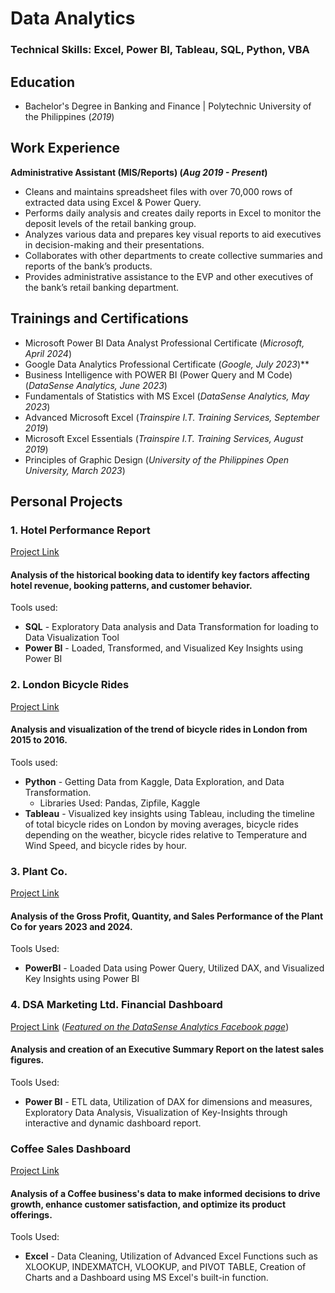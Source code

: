 # Data Analytics

### Technical Skills: Excel, Power BI, Tableau, SQL, Python, VBA

## Education
- Bachelor's Degree in Banking and Finance | Polytechnic University of the Philippines (_2019_)

## Work Experience
**Administrative Assistant (MIS/Reports) (_Aug 2019 - Present_)**
- Cleans and maintains spreadsheet files with over 70,000 rows of extracted data using Excel & 
Power Query.
- Performs daily analysis and creates daily reports in Excel to monitor the deposit levels of the retail banking group.
- Analyzes various data and prepares key visual reports to aid executives in decision-making and their 
presentations.
- Collaborates with other departments to create collective summaries and reports of the bank’s products.
- Provides administrative assistance to the EVP and other executives of the bank’s retail banking department.

## Trainings and Certifications
- Microsoft Power BI Data Analyst Professional Certificate (_Microsoft, April 2024_)
- Google Data Analytics Professional Certificate (_Google, July 2023_)**
- Business Intelligence with POWER BI (Power Query and M Code) (_DataSense Analytics, June 2023_)
- Fundamentals of Statistics with MS Excel (_DataSense Analytics, May 2023_)
- Advanced Microsoft Excel (_Trainspire I.T. Training Services, September 2019_)
- Microsoft Excel Essentials (_Trainspire I.T. Training Services, August 2019_)
- Principles of Graphic Design (_University of the Philippines Open University, March 2023_)

## Personal Projects

### 1. Hotel Performance Report
[Project Link](https://github.com/colinryanx/Hotel-Performance-Project/blob/main/README.md)

#### Analysis of the historical booking data to identify key factors affecting hotel revenue, booking patterns, and customer behavior.
Tools used:
- **SQL** - Exploratory Data analysis and Data Transformation for loading to Data Visualization Tool
- **Power BI** - Loaded, Transformed, and Visualized Key Insights using Power BI

### 2. London Bicycle Rides
[Project Link](https://github.com/colinryanx/London-Bicycle-Rides/blob/main/README.md)

#### Analysis and visualization of the trend of bicycle rides in London from 2015 to 2016.
Tools used:
- **Python** - Getting Data from Kaggle, Data Exploration, and Data Transformation.
  - Libraries Used: Pandas, Zipfile, Kaggle
- **Tableau** - Visualized key insights using Tableau, including the timeline of total bicycle rides on London by moving averages, bicycle rides depending on the weather, bicycle rides relative to Temperature and Wind Speed, and bicycle rides by hour.

### 3. Plant Co.
[Project Link](https://github.com/colinryanx/Plant-Co/blob/main/README.md)

#### Analysis of the Gross Profit, Quantity, and Sales Performance of the Plant Co for years 2023 and 2024.
Tools Used:
- **PowerBI** - Loaded Data using Power Query, Utilized DAX, and Visualized Key Insights using Power BI

### 4. DSA Marketing Ltd. Financial Dashboard
[Project Link](https://github.com/colinryanx/Financial-Dashboard-DataSenseAnalytics/blob/main/README.md)
(_[Featured on the DataSense Analytics Facebook page](https://www.facebook.com/photo.php?fbid=237583475707496&set=pb.100083675353136.-2207520000&type=3)_)

#### Analysis and creation of an Executive Summary Report on the latest sales figures.
Tools Used:
- **Power BI** - ETL data, Utilization of DAX for dimensions and measures, Exploratory Data Analysis, Visualization of Key-Insights through interactive and dynamic dashboard report.

### Coffee Sales Dashboard
[Project Link](https://github.com/colinryanx/Coffee-Sales/blob/main/README.md)

#### Analysis of a Coffee business's data to make informed decisions to drive growth, enhance customer satisfaction, and optimize its product offerings.
Tools Used:
- **Excel** - Data Cleaning, Utilization of Advanced Excel Functions such as XLOOKUP, INDEXMATCH, VLOOKUP, and PIVOT TABLE, Creation of Charts and a Dashboard using MS Excel's built-in function.

